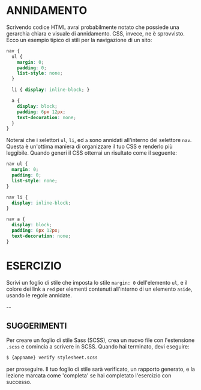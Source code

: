# ANNIDAMENTO

Scrivendo codice HTML avrai probabilmente notato che possiede una gerarchia chiara e visuale di annidamento. CSS, invece, ne è sprovvisto. Ecco un esempio tipico di stili per la navigazione di un sito:

```scss
nav {
  ul {
    margin: 0;
    padding: 0;
    list-style: none;
  }

  li { display: inline-block; }

  a {
    display: block;
    padding: 6px 12px;
    text-decoration: none;
  }
}
```

Noterai che i selettori `ul`, `li`, ed `a` sono annidati all'interno del selettore `nav`. Questa è un'ottima maniera di organizzare il tuo CSS e renderlo più leggibile. Quando generi il CSS otterrai un risultato come il seguente:

```css
nav ul {
  margin: 0;
  padding: 0;
  list-style: none;
}

nav li {
  display: inline-block;
}

nav a {
  display: block;
  padding: 6px 12px;
  text-decoration: none;
}
```

# ESERCIZIO

Scrivi un foglio di stile che imposta lo stile `margin: 0` dell'elemento `ul`, e il colore dei link a `red` per elementi contenuti all'interno di un elemento `aside`, usando le regole annidate.

--
## SUGGERIMENTI

Per creare un foglio di stile Sass (SCSS), crea un nuovo file con l'estensione `.scss` e comincia a scrivere in SCSS. Quando hai terminato, devi eseguire:

```sh
$ {appname} verify stylesheet.scss
```

per proseguire. Il tuo foglio di stile sarà verificato, un rapporto generato, e la lezione marcata come 'completa' se hai completato l'esercizio con successo.

